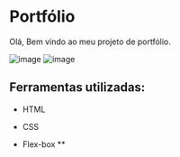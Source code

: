 # Portfólio 

Olá, Bem vindo ao meu projeto de portfólio.

![image](https://i.imgur.com/Uv4ptyA.png)
![image](https://i.imgur.com/KudWHZF.png)

## Ferramentas utilizadas:

* HTML

* CSS

* Flex-box
**
